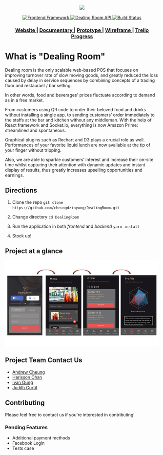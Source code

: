 <p align="center">
  <img src="https://github.com/cheungdzinyung/DealingRoom/blob/development/img/banner.png?raw=true" />
</p>

<div align="center">
  <!-- Framework -->
  <a href="#">
    <img src="https://img.shields.io/badge/Frontend%20Framework-React-blue.svg"
      alt="Frontend Framework" />
  </a>
  <!-- NPM version -->
  <a href="https://dealingroom.docs.apiary.io/#">
    <img src="https://img.shields.io/badge/API%20documentation-Apiary-brightgreen.svg"
      alt="Dealing Room API" />
  </a>
  <!-- Build Status -->
  <a href="https://circleci.com/gh/cheungdzinyung/DealingRoom">
    <img src="https://img.shields.io/circleci/project/github/cheungdzinyung/DealingRoom/master.svg"
      alt="Build Status" />
  </a>

</div>

<div align="center">
  <h3>
    <a href="https://www.dealingroom.live">
      Website
    </a>
    <span> | </span>
    <a href="https://dealingroom.docs.apiary.io/">
      Documentary
    </a>
    <span> | </span>
    <a href="https://www.figma.com/file/YVFLSEHk7bOFMU7ZxMLdcRau/Dealingroom">
      Prototype
    </a>
    <span> | </span>
    <a href="https://drive.google.com/file/d/1STR5Tw0yYQmC_WD9KtSvPOsSfuFEPscl/view">
      Wireframe
    </a>
    <span> | </span>
    <a href="https://trello.com/b/Mm9p1WzS">
      Trello Progress
    </a>
  </h3>
</div>

 
 # What is "Dealing Room"
Dealing room is the only scalable web-based POS that focuses on improving turnover rate of slow moving goods, and greatly reduced the loss caused by delay in service sequences by combining concepts of a trading floor and restaurant / bar setting.

In other words, food and beverages' prices fluctuate according to demand as in a free market.

From customers using QR code to order their beloved food and drinks without installing a single app, to sending customers’ order immediately to the staffs at the bar and kitchen without any middleman. With the help of React framework and Socket.io, everything is now Amazon Prime: streamlined and spontaneous. 

Graphical plugins such as Rechart and D3 plays a crucial role as well. Performances of your favorite liquid lunch are now available at the tip of your finger without tripping. 

Also, we are able to sparkle customers’ interest and increase their on-site time whilst capturing their attention with dynamic updates and instant display of results, thus greatly increases upselling opportunities and earnings.


## Directions
1. Clone the repo ```git clone https://github.com/cheungdzinyung/DealingRoom.git```

2. Change directory ```cd DealingRoom```

3. Run the application in both *frontend* and *backend* ```yarn install```

4. Stock up!

## Project at a glance

![UI flow](img/UI-flow.png) 

## Project Team Contact Us

- [Andrew Cheung](https://www.linkedin.com/in/dzinyungandrewcheung/) 
- [Harisson Chan](https://www.linkedin.com/in/harrison-chan-3796b7163/) 
- [Ivan Oung](https://www.linkedin.com/in/ivanoung/) 
- [Judith Curtit](https://www.linkedin.com/in/judith-curtit-182b0357/)


## Contributing
Please feel free to contact us if you're interested in contributing!

### Pending Features
* Additional payment methods
* Facebook Login
* Tests case

